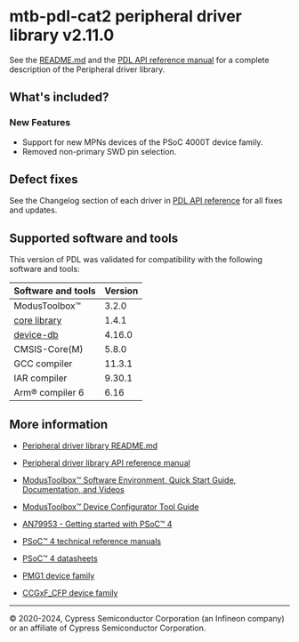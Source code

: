 # mtb-pdl-cat2 peripheral driver library v2.11.0

See the [README.md](./README.md) and the
[PDL API reference manual](https://infineon.github.io/mtb-pdl-cat2/pdl_api_reference_manual/html/index.html)
for a complete description of the Peripheral driver library.

## What's included?

### New Features
- Support for new MPNs devices of the PSoC 4000T device family.
- Removed non-primary SWD pin selection.

## Defect fixes

See the Changelog section of each driver in [PDL API reference](https://infineon.github.io/mtb-pdl-cat2/pdl_api_reference_manual/html/modules.html) for all fixes and updates.

## Supported software and tools

This version of PDL was validated for compatibility with the following software and tools:

| Software and tools                                                            | Version      |
| :---                                                                          | :----        |
| ModusToolbox&trade;                                                           |  3.2.0       |
| [core library](https://github.com/Infineon/core-lib)                          |  1.4.1       |
| [device-db](https://github.com/Infineon/device-db)                            |  4.16.0      |
| CMSIS-Core(M)                                                                 |  5.8.0       |
| GCC compiler                                                                  |  11.3.1      |
| IAR compiler                                                                  |  9.30.1      |
| Arm&reg; compiler 6                                                           |  6.16        |

## More information

- [Peripheral driver library README.md](./README.md)

- [Peripheral driver library API reference manual](https://infineon.github.io/mtb-pdl-cat2/pdl_api_reference_manual/html/index.html)

- [ModusToolbox&trade; Software Environment, Quick Start Guide, Documentation, and Videos](https://www.infineon.com/cms/en/design-support/tools/sdk/modustoolbox-software)

- [ModusToolbox&trade; Device Configurator Tool Guide](https://documentation.infineon.com/html/modustoolbox-software/en/latest/tool-guide/ModusToolbox_Device_Configurator_User_Guide.html)

- [AN79953 - Getting started with PSoC&trade; 4](https://www.infineon.com/dgdl/Infineon-AN79953_Getting_Started_with_PSoC_4-ApplicationNotes-v21_00-EN.pdf?fileId=8ac78c8c7cdc391c017d07271fd64bc1&utm_source=cypress&utm_medium=referral&utm_campaign=202110_globe_en_all_integration-an_vanitylink)

- [PSoC&trade; 4 technical reference manuals](https://www.infineon.com/cms/en/search.html#!term=all&view=all&utm_source=cypress&utm_medium=referral&utm_campaign=202110_globe_en_all_integration-doc_search)

- [PSoC&trade; 4 datasheets](https://www.infineon.com/cms/en/search.html#!term=all&view=all&utm_source=cypress&utm_medium=referral&utm_campaign=202110_globe_en_all_integration-doc_search)

- [PMG1 device family](https://www.infineon.com/cms/en/product/universal-serial-bus-usb-power-delivery-controller/usb-c-and-power-delivery/ez-pd-pmg1-portfolio-high-voltage-mcus-usb-c-power-delivery/?utm_source=cypress&utm_medium=referral&utm_campaign=202110_globe_en_all_integration-product_families)

- [CCGxF_CFP device family](https://www.infineon.com/cms/en/product/universal-serial-bus/usb-c-power-delivery-controllers)

---
© 2020-2024, Cypress Semiconductor Corporation (an Infineon company) or an affiliate of Cypress Semiconductor Corporation.
